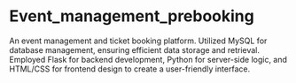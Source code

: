 # Event_management_prebooking
An event management and ticket booking platform. Utilized MySQL for database management, ensuring efficient data storage and retrieval. Employed Flask for backend development, Python for server-side logic, and HTML/CSS for  frontend design to create a user-friendly interface. 


